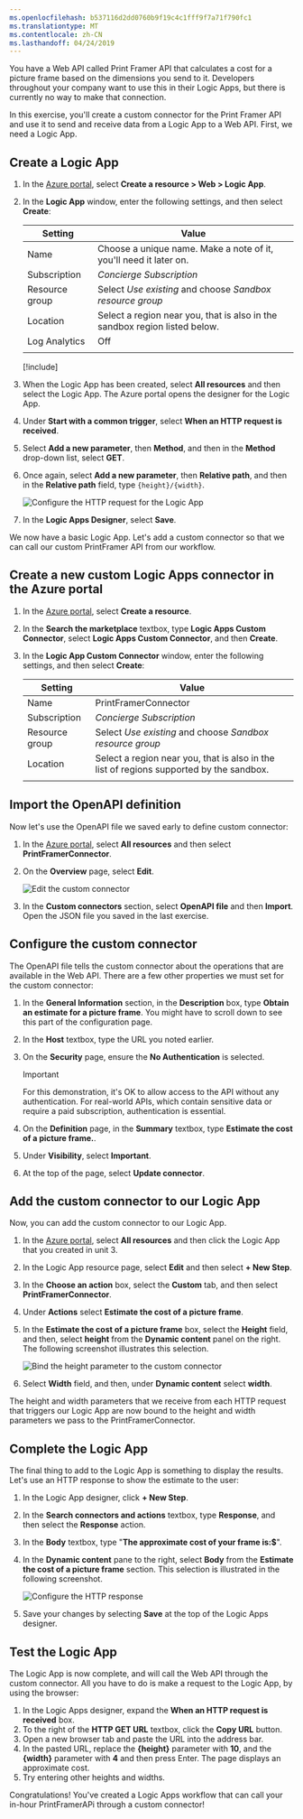 ```yaml
---
ms.openlocfilehash: b537116d2dd0760b9f19c4c1fff9f7a71f790fc1
ms.translationtype: MT
ms.contentlocale: zh-CN
ms.lasthandoff: 04/24/2019
---
```

You have a Web API called Print Framer API that calculates a cost for a picture frame based on the dimensions you send to it. Developers throughout your company want to use this in their Logic Apps, but there is currently no way to make that connection.

In this exercise, you'll create a custom connector for the Print Framer API and use it to send and receive data from a Logic App to a Web API. First, we need a Logic App.

<!-- TODO: The sandbox currently prevents the creation of Logic Apps. Either this policy must be changed or else this exercise must be altered to use a private Azure subscription. -->

## <a name="create-a-logic-app"></a>Create a Logic App

<!-- TODO: The sandbox currently prevents the creation of Logic Apps. Either this must be change or else this exercise must be altered to use a private Azure subscription. -->
<!-- REVIEW - I have submitted a request to modify the webapp policy to allow logic app creation. We will absolutely use the sandbox for this module -->

1. In the [Azure portal](https://portal.azure.com/learn.docs.microsoft.com?azure-portal=true), select **Create a resource > Web > Logic App**.
1. In the **Logic App** window, enter the following settings, and then select **Create**:

    | Setting | Value |
    | --- | --- |
    | Name | Choose a unique name. Make a note of it, you'll need it later on. |
    | Subscription | *Concierge Subscription* |
    | Resource group | Select *Use existing* and choose *<rgn>Sandbox resource group </rgn>* |
    | Location | Select a region near you, that is also in the sandbox region listed below. |
    | Log Analytics | Off |
    | | |

    [!include[](../../../includes/azure-sandbox-regions-first-mention-note-friendly.md)]

1. When the Logic App has been created, select **All resources** and then select the Logic App. The Azure portal opens the designer for the Logic App.
1. Under **Start with a common trigger**, select **When an HTTP request is received**.
1. Select **Add a new parameter**, then **Method**, and then in the **Method** drop-down list, select **GET**.
1. Once again, select **Add a new parameter**, then **Relative path**, and then in the **Relative path** field, type `{height}/{width}`.

    ![Configure the HTTP request for the Logic App](../media/5-configure-http-request.png)

1. In the **Logic Apps Designer**, select **Save**. 

We now have a basic Logic App. Let's add a custom connector so that we can call our custom PrintFramer API from our workflow. 

## <a name="create-a-new-custom-logic-apps-connector-in-the-azure-portal"></a>Create a new custom Logic Apps connector in the Azure portal

1. In the [Azure portal](https://portal.azure.com/learn.docs.microsoft.com?azure-portal=true), select **Create a resource**.
1. In the **Search the marketplace** textbox, type **Logic Apps Custom Connector**, select **Logic Apps Custom Connector**, and then **Create**.
1. In the **Logic App Custom Connector** window, enter the following settings, and then select **Create**:

    | Setting | Value |
    | --- | --- |
    | Name | PrintFramerConnector |
    | Subscription | *Concierge Subscription* |
    | Resource group | Select *Use existing* and choose *<rgn>Sandbox resource group </rgn>* |
    | Location | Select a region near you, that is also in the list of regions supported by the sandbox. |
    | | |


## <a name="import-the-openapi-definition"></a>Import the OpenAPI definition

Now let's use the OpenAPI file we saved early to define custom connector:

1. In the [Azure portal](https://portal.azure.com/learn.docs.microsoft.com?azure-portal=true), select **All resources** and then select **PrintFramerConnector**.
1. On the **Overview** page, select **Edit**.

    ![Edit the custom connector](../media/5-edit-logic-apps-connector.png)

1. In the **Custom connectors** section, select **OpenAPI file** and then  **Import**. Open the JSON file you saved in the last exercise.

## <a name="configure-the-custom-connector"></a>Configure the custom connector

The OpenAPI file tells the custom connector about the operations that are available in the Web API. There are a few other properties we must set for the custom connector:

1. In the **General Information** section, in the **Description** box, type **Obtain an estimate for a picture frame**. You might have to scroll down to see this part of the configuration page.
1. In the **Host** textbox, type the URL you noted earlier.
1. On the **Security** page, ensure the **No Authentication** is selected.

    > [!IMPORTANT]
    > For this demonstration, it's OK to allow access to the API without any authentication. For real-world APIs, which contain sensitive data or require a paid subscription, authentication is essential.

1. On the **Definition** page, in the **Summary** textbox, type **Estimate the cost of a picture frame.**.
1. Under **Visibility**, select **Important**.
1. At the top of the page, select **Update connector**.

## <a name="add-the-custom-connector-to-our-logic-app"></a>Add the custom connector to our Logic App

Now, you can add the custom connector to our Logic App.

1. In the [Azure portal](https://portal.azure.com/learn.docs.microsoft.com?azure-portal=true), select **All resources** and then click the Logic App that you created in unit 3.
1. In the Logic App resource page, select **Edit** and then select **+ New Step**.
1. In the **Choose an action** box, select the **Custom** tab, and then select **PrintFramerConnector**.
1. Under **Actions** select **Estimate the cost of a picture frame**.
1. In the **Estimate the cost of a picture frame** box, select the **Height** field, and then, select **height** from the **Dynamic content** panel on the right. The following screenshot illustrates this selection.

    ![Bind the height parameter to the custom connector](../media/5-bind-height-parameter.png)

1. Select  **Width** field, and then, under **Dynamic content** select **width**.

The height and width parameters that we receive from each HTTP request that triggers our Logic App are now bound to the height and width parameters we pass to the PrintFramerConnector.

## <a name="complete-the-logic-app"></a>Complete the Logic App

The final thing to add to the Logic App is something to display the results. Let's use an HTTP response to show the estimate to the user:

1. In the Logic App designer, click **+ New Step**.
1. In the **Search connectors and actions** textbox, type **Response**, and then select the **Response** action.
1. In the **Body** textbox, type "**The approximate cost of your frame is:$**".
1. In the **Dynamic content** pane to the right, select **Body** from the **Estimate the cost of a picture frame** section. This selection is illustrated in the following screenshot. 

    ![Configure the HTTP response](../media/5-configure-http-response.png)

1. Save your changes by selecting **Save** at the top of the Logic Apps designer.

## <a name="test-the-logic-app"></a>Test the Logic App

The Logic App is now complete, and will call the Web API through the custom connector. All you have to do is make a request to the Logic App, by using the browser:

1. In the Logic Apps designer, expand the **When an HTTP request is received** box.
1. To the right of the **HTTP GET URL** textbox, click the **Copy URL** button.
1. Open a new browser tab and paste the URL into the address bar. 
1. In the pasted URL, replace the **{height}** parameter with **10**, and the **{width}** parameter with **4** and then press Enter. The page displays an approximate cost.
1. Try entering other heights and widths.


Congratulations! You've created a Logic Apps workflow that can call your in-hour PrintFramerAPi through a custom connector!